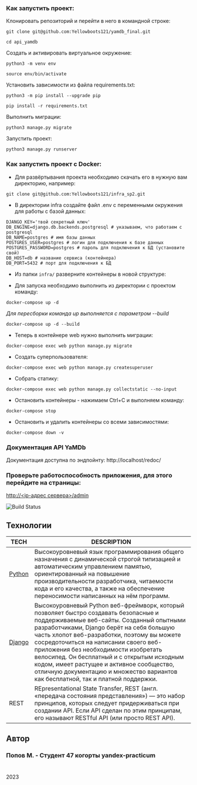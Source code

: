 ### Как запустить проект:

Клонировать репозиторий и перейти в него в командной строке:

```
git clone git@github.com:Yellowboots121/yamdb_final.git
```

```
cd api_yamdb
```

Cоздать и активировать виртуальное окружение:

```
python3 -m venv env
```

```
source env/bin/activate
```

Установить зависимости из файла requirements.txt:

```
python3 -m pip install --upgrade pip
```

```
pip install -r requirements.txt
```

Выполнить миграции:

```
python3 manage.py migrate
```

Запустить проект:

```
python3 manage.py runserver
```
### Как запустить проект c Docker:

- Для развёртывания проекта необходимо скачать его в нужную вам директорию, например:

``` git clone git@github.com:Yellowboots121/infra_sp2.git ```

- В директории infra создайте файл .env с переменными окружения для работы с базой данных:

```
DJANGO_KEY='твой секретный ключ'
DB_ENGINE=django.db.backends.postgresql # указываем, что работаем с postgresql
DB_NAME=postgres # имя базы данных
POSTGRES_USER=postgres # логин для подключения к базе данных
POSTGRES_PASSWORD=postgres # пароль для подключения к БД (установите свой)
DB_HOST=db # название сервиса (контейнера)
DB_PORT=5432 # порт для подключения к БД
```


- Из папки ``` infra/ ``` разверните контейнеры в новой структуре:

- Для запуска необходимо выполнить из директории с проектом команду:

``` docker-compose up -d ```

_Для пересборки команда up выполняется с параметром --build_

``` docker-compose up -d --build ```

- Теперь в контейнере web нужно выполнить миграции:

``` docker-compose exec web python manage.py migrate ```

- Создать суперпользователя:

``` docker-compose exec web python manage.py createsuperuser ```

- Собрать статику:

``` docker-compose exec web python manage.py collectstatic --no-input ```

- Остановить контейнеры - нажимаем Ctrl+C и выполняем команду:

``` docker-compose stop ```

- Остановить и удалить контейнеры со всеми зависимостями:

``` docker-compose down -v ```

### Документация API YaMDb
Документация доступна по эндпойнту: http://localhost/redoc/

### Проверьте работоспособность приложения, для этого перейдите на страницы:

[http://<ip-адрес сервера>/admin](http://51.250.8.228/admin)


![Build Status](https://github.com/yellowboots121/yamdb_final/actions/workflows/yamdb_workflow.yml/badge.svg)

## Технологии

| TECH  | DESCRIPTION                                                                                                                                                                                                                                                                                                                                                                                                                                                                                     |
|-------|-------------------------------------------------------------------------------------------------------------------------------------------------------------------------------------------------------------------------------------------------------------------------------------------------------------------------------------------------------------------------------------------------------------------------------------------------------------------------------------------------|
| [Python](https://www.python.org/) | Высокоуровневый язык программирования общего назначения с динамической строгой типизацией и автоматическим управлением памятью, ориентированный на повышение производительности разработчика, читаемости кода и его качества, а также на обеспечение переносимости написанных на нём программ.                                                                                                                                                                                                  |
| [Django](https://www.djangoproject.com/) | Высокоуровневый Python веб-фреймворк, который позволяет быстро создавать безопасные и поддерживаемые веб-сайты. Созданный опытными разработчиками, Django берёт на себя большую часть хлопот веб-разработки, поэтому вы можете сосредоточиться на написании своего веб-приложения без необходимости изобретать велосипед. Он бесплатный и с открытым исходным кодом, имеет растущее и активное сообщество, отличную документацию и множество вариантов как бесплатной, так и платной поддержки. |
| REST | REpresentational State Transfer, REST (англ. «передача состояния представления») — это набор принципов, которых следует придерживаться при создании API. Если API сделан по этим принципам, его называют RESTful API (или просто REST API).                                                                                                                                                                                                                                                     |


## Автор

### Попов М.    - Студент 47 когорты yandex-practicum
#
2023